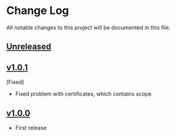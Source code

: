 # Change Log
All notable changes to this project will be documented in this file.
 
## [Unreleased]

## [v1.0.1]
[Fixed]
- Fixed problem with certificates, which contains scope

## [v1.0.0]
- First release
 


[Unreleased]: https://github.com/CESNET/remoteuserssl-simplesamlphp-module/tree/master
[v1.0.1]: https://github.com/CESNET/remoteuserssl-simplesamlphp-module/tree/v1.0.1
[v1.0.0]: https://github.com/CESNET/remoteuserssl-simplesamlphp-module/tree/v1.0.0
